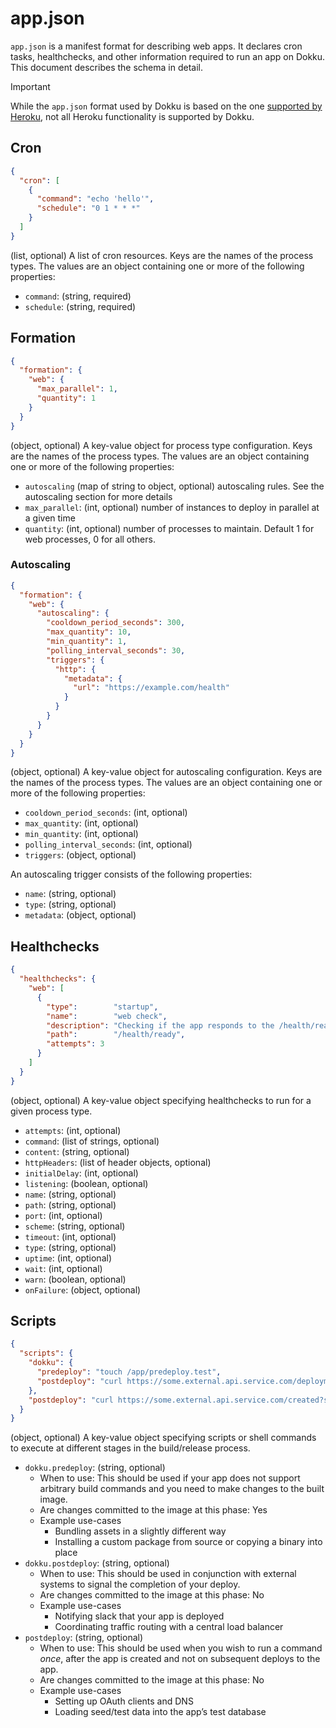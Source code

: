 # app.json

`app.json` is a manifest format for describing web apps. It declares cron tasks, healthchecks, and other information required to run an app on Dokku. This document describes the schema in detail.

> [!IMPORTANT]
> While the `app.json` format used by Dokku is based on the one [supported by Heroku](https://devcenter.heroku.com/articles/app-json-schema), not all Heroku functionality is supported by Dokku.

## Cron

```json
{
  "cron": [
    {
      "command": "echo 'hello'",
      "schedule": "0 1 * * *"
    }
  ]
}
```

(list, optional) A list of cron resources. Keys are the names of the process types. The values are an object containing one or more of the following properties:

- `command`: (string, required)
- `schedule`: (string, required)

## Formation

```json
{
  "formation": {
    "web": {
      "max_parallel": 1,
      "quantity": 1
    }
  }
}
```

(object, optional) A key-value object for process type configuration. Keys are the names of the process types. The values are an object containing one or more of the following properties:

- `autoscaling` (map of string to object, optional) autoscaling rules. See the autoscaling section for more details
- `max_parallel`: (int, optional) number of instances to deploy in parallel at a given time
- `quantity`: (int, optional) number of processes to maintain. Default 1 for web processes, 0 for all others.

### Autoscaling

```json
{
  "formation": {  
    "web": {
      "autoscaling": {
        "cooldown_period_seconds": 300,
        "max_quantity": 10,
        "min_quantity": 1,
        "polling_interval_seconds": 30,
        "triggers": {
          "http": {
            "metadata": {
              "url": "https://example.com/health"
            }
          }
        }
      }
    }
  }
}
```

(object, optional) A key-value object for autoscaling configuration. Keys are the names of the process types. The values are an object containing one or more of the following properties:

- `cooldown_period_seconds`: (int, optional)
- `max_quantity`: (int, optional)
- `min_quantity`: (int, optional)
- `polling_interval_seconds`: (int, optional)
- `triggers`: (object, optional)

An autoscaling trigger consists of the following properties:

- `name`: (string, optional)
- `type`: (string, optional)
- `metadata`: (object, optional)

## Healthchecks

```json
{
  "healthchecks": {
    "web": [
      {
        "type":        "startup",
        "name":        "web check",
        "description": "Checking if the app responds to the /health/ready endpoint",
        "path":        "/health/ready",
        "attempts": 3
      }
    ]
  }
}
```

(object, optional) A key-value object specifying healthchecks to run for a given process type.

- `attempts`: (int, optional)
- `command`: (list of strings, optional)
- `content`: (string, optional)
- `httpHeaders`: (list of header objects, optional)
- `initialDelay`: (int, optional)
- `listening`: (boolean, optional)
- `name`: (string, optional)
- `path`: (string, optional)
- `port`: (int, optional)
- `scheme`: (string, optional)
- `timeout`: (int, optional)
- `type`: (string, optional)
- `uptime`: (int, optional)
- `wait`: (int, optional)
- `warn`: (boolean, optional)
- `onFailure`: (object, optional)

## Scripts

```json
{
  "scripts": {
    "dokku": {
      "predeploy": "touch /app/predeploy.test",
      "postdeploy": "curl https://some.external.api.service.com/deployment?state=success"
    },
    "postdeploy": "curl https://some.external.api.service.com/created?state=success"
  }
}
```

(object, optional) A key-value object specifying scripts or shell commands to execute at different stages in the build/release process.

- `dokku.predeploy`: (string, optional)
    - When to use: This should be used if your app does not support arbitrary build commands and you need to make changes to the built image.
    - Are changes committed to the image at this phase: Yes
    - Example use-cases
        - Bundling assets in a slightly different way
        - Installing a custom package from source or copying a binary into place
- `dokku.postdeploy`: (string, optional)
    - When to use: This should be used in conjunction with external systems to signal the completion of your deploy.
    - Are changes committed to the image at this phase: No
    - Example use-cases
        - Notifying slack that your app is deployed
        - Coordinating traffic routing with a central load balancer
- `postdeploy`: (string, optional)
    - When to use: This should be used when you wish to run a command _once_, after the app is created and not on subsequent deploys to the app.
    - Are changes committed to the image at this phase: No
    - Example use-cases
        - Setting up OAuth clients and DNS
        - Loading seed/test data into the app’s test database
